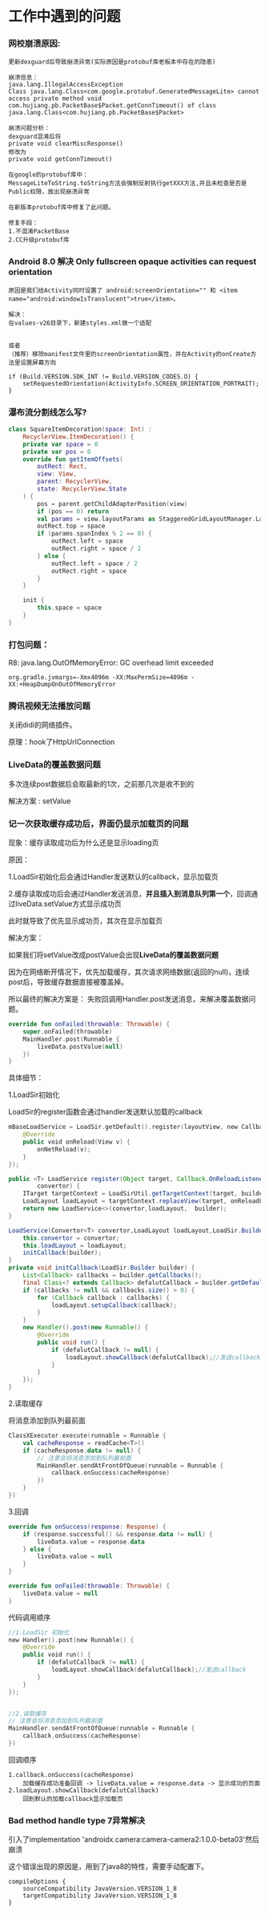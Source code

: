 # 工作中遇到的问题

### 网校崩溃原因:

```
更新dexguard后导致崩溃异常(实际原因是protobuf库老板本中存在的隐患)

崩溃信息：
java.lang.IllegalAccessException
Class java.lang.Class<com.google.protobuf.GeneratedMessageLite> cannot access private method void com.hujiang.pb.PacketBase$Packet.getConnTimeout() of class java.lang.Class<com.hujiang.pb.PacketBase$Packet>

崩溃问题分析：
dexguard混淆后将
private void clearMiscResponse() 
修改为
private void getConnTimeout()

在google的protobuf库中：
MessageLiteToString.toString方法会强制反射执行getXXX方法,并且未检查是否是Public权限，故出现崩溃异常

在新版本protobuf库中修复了此问题。

修复手段：
1.不混淆PacketBase 
2.CC升级protobuf库
```



### Android 8.0 解决 Only fullscreen opaque activities can request orientation

```
原因是我们给Activity同时设置了 android:screenOrientation="" 和 <item name="android:windowIsTranslucent">true</item>。

解决：
在values-v26目录下，新建styles.xml做一个适配


或者
（推荐）移除manifest文件里的screenOrientation属性，并在Activity的onCreate方法里设置屏幕方向

if (Build.VERSION.SDK_INT != Build.VERSION_CODES.O) {
	setRequestedOrientation(ActivityInfo.SCREEN_ORIENTATION_PORTRAIT);
}
```





### 瀑布流分割线怎么写?

```kotlin
class SquareItemDecoration(space: Int) :
    RecyclerView.ItemDecoration() {
    private var space = 0
    private var pos = 0
    override fun getItemOffsets(
        outRect: Rect,
        view: View,
        parent: RecyclerView,
        state: RecyclerView.State
    ) {
        pos = parent.getChildAdapterPosition(view)
        if (pos == 0) return
        val params = view.layoutParams as StaggeredGridLayoutManager.LayoutParams
        outRect.top = space
        if (params.spanIndex % 2 == 0) {
            outRect.left = space
            outRect.right = space / 2
        } else {
            outRect.left = space / 2
            outRect.right = space
        }
    }

    init {
        this.space = space
    }
}
```



### 打包问题：

R8: java.lang.OutOfMemoryError: GC overhead limit exceeded

```
org.gradle.jvmargs=-Xmx4096m -XX:MaxPermSize=4096m -XX:+HeapDumpOnOutOfMemoryError
```



### 腾讯视频无法播放问题

关闭didi的网络插件。

原理：hook了HttpUrlConnection



### LiveData的覆盖数据问题

多次连续post数据后会取最新的1次，之前那几次是收不到的

解决方案 : setValue



### 记一次获取缓存成功后，界面仍显示加载页的问题

现象：缓存读取成功后为什么还是显示loading页

原因：

1.LoadSir初始化后会通过Handler发送默认的callback，显示加载页

2.缓存读取成功后会通过Handler发送消息，**并且插入到消息队列第一个**，回调通过liveData.setValue方式显示成功页

此时就导致了优先显示成功页，其次在显示加载页



解决方案：

如果我们将setValue改成postValue会出现**LiveData的覆盖数据问题**

因为在网络断开情况下，优先加载缓存，其次请求网络数据(返回的null)，连续post后，导致缓存数据直接被覆盖掉。



所以最终的解决方案是： 失败回调用Handler.post发送消息，来解决覆盖数据问题。

```kotlin
override fun onFailed(throwable: Throwable) {
    super.onFailed(throwable)
    MainHandler.post(Runnable {
        liveData.postValue(null)
    })
}
```





具体细节：

1.LoadSir初始化

LoadSir的register函数会通过handler发送默认加载的callback

```kotlin
mBaseLoadService = LoadSir.getDefault().register(layoutView, new Callback.OnReloadListener() {
    @Override
    public void onReload(View v) {
        onNetReload(v);
    }
});
```

```java
public <T> LoadService register(Object target, Callback.OnReloadListener onReloadListener, Convertor<T>
        convertor) {
    ITarget targetContext = LoadSirUtil.getTargetContext(target, builder.getTargetContextList());
    LoadLayout loadLayout = targetContext.replaceView(target, onReloadListener);
    return new LoadService<>(convertor,loadLayout,  builder);
}
```

```java
LoadService(Convertor<T> convertor,LoadLayout loadLayout,LoadSir.Builder builder) {
    this.convertor = convertor;
    this.loadLayout = loadLayout;
    initCallback(builder);
}
private void initCallback(LoadSir.Builder builder) {
    List<Callback> callbacks = builder.getCallbacks();
    final Class<? extends Callback> defalutCallback = builder.getDefaultCallback();
    if (callbacks != null && callbacks.size() > 0) {
        for (Callback callback : callbacks) {
            loadLayout.setupCallback(callback);
        }
    }
    new Handler().post(new Runnable() {
        @Override
        public void run() {
            if (defalutCallback != null) {
                loadLayout.showCallback(defalutCallback);//发送callback
            }
        }
    });
}
```

2.读取缓存

将消息添加到队列最前面

```kotlin
ClassXExecutor.execute(runnable = Runnable {
    val cacheResponse = readCache<T>()
    if (cacheResponse.data != null) {
        // 注意会将消息添加到队列最前面
        MainHandler.sendAtFrontOfQueue(runnable = Runnable {
            callback.onSuccess(cacheResponse)
        })
    }
})
```

3.回调

```kotlin
override fun onSuccess(response: Response) {
    if (response.successful() && response.data != null) {
        liveData.value = response.data
    } else {
        liveData.value = null
    }
}

override fun onFailed(throwable: Throwable) {
    liveData.value = null
}
```





代码调用顺序

```kotlin
//1.LoadSir 初始化
new Handler().post(new Runnable() {
    @Override
    public void run() {
        if (defalutCallback != null) {
            loadLayout.showCallback(defalutCallback);//发送callback
        }
    }
});


//2.读取缓存
// 注意会将消息添加到队列最前面
MainHandler.sendAtFrontOfQueue(runnable = Runnable {
    callback.onSuccess(cacheResponse)
})  
```



回调顺序

```
1.callback.onSuccess(cacheResponse) 
	加载缓存成功准备回调 -> liveData.value = response.data -> 显示成功的页面
2.loadLayout.showCallback(defalutCallback)  
	回到默认的加载callback显示加载页
```







### Bad method handle type 7异常解决

引入了implementation 'androidx.camera:camera-camera2:1.0.0-beta03'然后崩溃

这个错误出现的原因是，用到了java8的特性，需要手动配置下。

```
compileOptions {
    sourceCompatibility JavaVersion.VERSION_1_8
    targetCompatibility JavaVersion.VERSION_1_8
}
```

